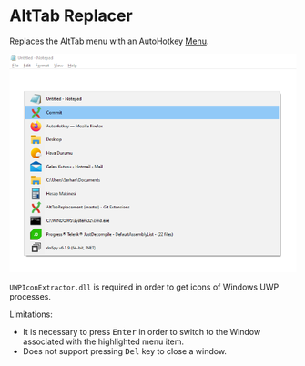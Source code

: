# AltTab Replacer

Replaces the AltTab menu with an AutoHotkey [Menu](https://www.autohotkey.com/docs/commands/Menu.htm).

![AltTab Replacer](alttab-replacer.png)

`UWPIconExtractor.dll` is required in order to get icons of Windows UWP processes.

Limitations:

* It is necessary to press <kbd>Enter</kbd> in order to switch to the Window associated with the highlighted menu item.
* Does not support pressing <kbd>Del</kbd> key to close a window.

